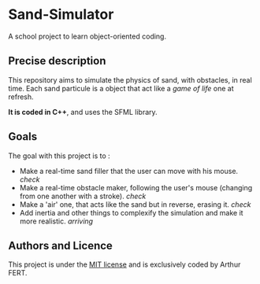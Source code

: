 # Sand-Simulator

A school project to learn object-oriented coding.

## Precise description

This repository aims to simulate the physics of sand, with obstacles, in real time. Each sand particule is a object that act like a *game of life* one at refresh.

**It is coded in C++**, and uses the SFML library.

## Goals

The goal with this project is to :

- Make a real-time sand filler that the user can move with his mouse. *check*
- Make a real-time obstacle maker, following the user's mouse (changing from one another with a stroke). *check*
- Make a 'air' one, that acts like the sand but in reverse, erasing it. *check*
- Add inertia and other things to complexify the simulation and make it more realistic. *arriving*

## Authors and Licence

This project is under the [MIT license](./LICENSE) and is exclusively coded by Arthur FERT.
